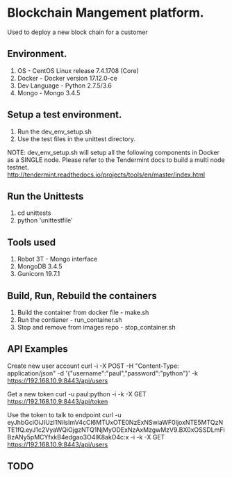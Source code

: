 # Blockchain Mangement platform.
Used to deploy a new block chain for a customer

## Environment.
1. OS - CentOS Linux release 7.4.1708 (Core)
2. Docker - Docker version 17.12.0-ce
3. Dev Language - Python 2.7.5/3.6
4. Mongo - Mongo 3.4.5

## Setup a test environment.
1. Run the dev_env_setup.sh
2. Use the test files in the unittest directory.

NOTE: dev_env_setup.sh will setup all the following components in Docker as a SINGLE node. Please refer to the Tendermint docs to build a multi node testnet.
http://tendermint.readthedocs.io/projects/tools/en/master/index.html

## Run the Unittests
1. cd unittests
2. python 'unittestfile'

## Tools used
1. Robot 3T - Mongo interface
2. MongoDB 3.4.5
3. Gunicorn 19.7.1

## Build, Run, Rebuild the containers
1. Build the container from docker file - make.sh
2. Run the contianer - run_container.sh
3. Stop and remove from images repo - stop_container.sh

## API Examples
Create new user account
curl -i -X POST -H "Content-Type: application/json" -d '{"username":"paul","password":"python"}' -k https://192.168.10.9:8443/api/users

Get a new token
curl -u paul:python -i -k -X GET https://192.168.10.9:8443/api/token

Use the token to talk to endpoint
curl -u eyJhbGciOiJIUzI1NiIsImV4cCI6MTUxOTE0NzExNSwiaWF0IjoxNTE5MTQzNTE1fQ.eyJ1c2VyaWQiOjgzNTQ1NjMyODExNzAxMzgwMzV9.BX0xOSSDLmFiBzANy5pMCYfxkB4edgao3O4IK8akO4c:x -i -k -X GET https://192.168.10.9:8443/api/users

## TODO
